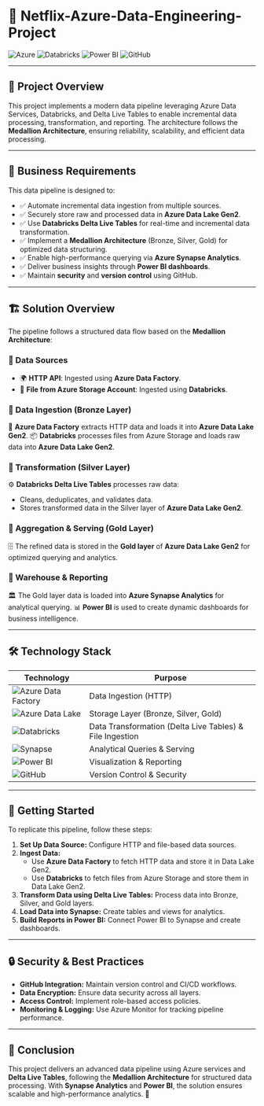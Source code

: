 # 🚀 Netflix-Azure-Data-Engineering-Project
![Azure](https://img.shields.io/badge/Microsoft%20Azure-0089D6?style=for-the-badge&logo=microsoft-azure&logoColor=white)
![Databricks](https://img.shields.io/badge/Databricks-FF3621?style=for-the-badge&logo=databricks&logoColor=white)
![Power BI](https://img.shields.io/badge/Power%20BI-F2C811?style=for-the-badge&logo=power-bi&logoColor=black)
![GitHub](https://img.shields.io/badge/GitHub-181717?style=for-the-badge&logo=github&logoColor=white)

---

## 📌 Project Overview
This project implements a modern data pipeline leveraging Azure Data Services, Databricks, and Delta Live Tables to enable incremental data processing, transformation, and reporting. The architecture follows the **Medallion Architecture**, ensuring reliability, scalability, and efficient data processing.

---

## 🎯 Business Requirements
This data pipeline is designed to:
- ✅ Automate incremental data ingestion from multiple sources.
- ✅ Securely store raw and processed data in **Azure Data Lake Gen2**.
- ✅ Use **Databricks Delta Live Tables** for real-time and incremental data transformation.
- ✅ Implement a **Medallion Architecture** (Bronze, Silver, Gold) for optimized data structuring.
- ✅ Enable high-performance querying via **Azure Synapse Analytics**.
- ✅ Deliver business insights through **Power BI dashboards**.
- ✅ Maintain **security** and **version control** using GitHub.

---

## 🏗️ Solution Overview 
The pipeline follows a structured data flow based on the **Medallion Architecture**:

### 🔹 Data Sources
- 🌍 **HTTP API**: Ingested using **Azure Data Factory**.
- 📂 **File from Azure Storage Account**: Ingested using **Databricks**.

### 🔹 Data Ingestion (Bronze Layer)
📡 **Azure Data Factory** extracts HTTP data and loads it into **Azure Data Lake Gen2**.
📦 **Databricks** processes files from Azure Storage and loads raw data into **Azure Data Lake Gen2**.

### 🔹 Transformation (Silver Layer)
⚙️ **Databricks Delta Live Tables** processes raw data:
- Cleans, deduplicates, and validates data.
- Stores transformed data in the Silver layer of **Azure Data Lake Gen2**.

### 🔹 Aggregation & Serving (Gold Layer)
🗄️ The refined data is stored in the **Gold layer** of **Azure Data Lake Gen2** for optimized querying and analytics.

### 🔹 Warehouse & Reporting
🏛️ The Gold layer data is loaded into **Azure Synapse Analytics** for analytical querying.
📊 **Power BI** is used to create dynamic dashboards for business intelligence.

---

## 🛠️ Technology Stack
| Technology       | Purpose                   |
|-----------------|---------------------------|
| ![Azure Data Factory](https://img.shields.io/badge/Azure%20Data%20Factory-0089D6?style=flat&logo=microsoft-azure&logoColor=white) | Data Ingestion (HTTP) |
| ![Azure Data Lake](https://img.shields.io/badge/Azure%20Data%20Lake-0089D6?style=flat&logo=microsoft-azure&logoColor=white) | Storage Layer (Bronze, Silver, Gold) |
| ![Databricks](https://img.shields.io/badge/Databricks-FF3621?style=flat&logo=databricks&logoColor=white) | Data Transformation (Delta Live Tables) & File Ingestion |
| ![Synapse](https://img.shields.io/badge/Azure%20Synapse-0089D6?style=flat&logo=microsoft-azure&logoColor=white) | Analytical Queries & Serving |
| ![Power BI](https://img.shields.io/badge/Power%20BI-F2C811?style=flat&logo=power-bi&logoColor=black) | Visualization & Reporting |
| ![GitHub](https://img.shields.io/badge/GitHub-181717?style=flat&logo=github&logoColor=white) | Version Control & Security |

---

## 📝 Getting Started
To replicate this pipeline, follow these steps:

1. **Set Up Data Source:** Configure HTTP and file-based data sources.
2. **Ingest Data:**
   - Use **Azure Data Factory** to fetch HTTP data and store it in Data Lake Gen2.
   - Use **Databricks** to fetch files from Azure Storage and store them in Data Lake Gen2.
3. **Transform Data using Delta Live Tables:** Process data into Bronze, Silver, and Gold layers.
4. **Load Data into Synapse:** Create tables and views for analytics.
5. **Build Reports in Power BI:** Connect Power BI to Synapse and create dashboards.

---

## 🔒 Security & Best Practices
- **GitHub Integration:** Maintain version control and CI/CD workflows.
- **Data Encryption:** Ensure data security across all layers.
- **Access Control:** Implement role-based access policies.
- **Monitoring & Logging:** Use Azure Monitor for tracking pipeline performance.

---

## 🎯 Conclusion
This project delivers an advanced data pipeline using Azure services and **Delta Live Tables**, following the **Medallion Architecture** for structured data processing. With **Synapse Analytics** and **Power BI**, the solution ensures scalable and high-performance analytics. 🚀



